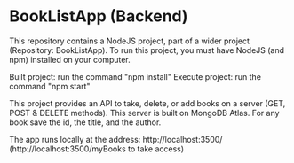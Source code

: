 # BookListApp (Backend)
This repository contains a NodeJS project, part of a wider project (Repository: BookListApp). To run this project, you must have NodeJS (and npm) installed on your computer. 

Built project: run the command "npm install"
Execute project: run the command "npm start"

This project provides an API to take, delete, or add books on a server (GET, POST & DELETE methods). This server is built on MongoDB Atlas. For any book save the id, the title, and the author.

The app runs locally at the address: http://localhost:3500/ 
(http://localhost:3500/myBooks to take access)
